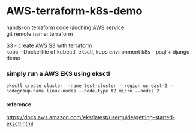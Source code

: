 # AWS-terraform-k8s-demo
hands-on terraform code lauching AWS service <br>
git remote name: terraform

S3 - create AWS S3 with terraform <br>
kops - Dockerfile of kubectl, eksctl, kops environment
k8s - psql + django demo

### simply run a AWS EKS using eksctl
    eksctl create cluster --name test-cluster --region us-east-2 --nodegroup-name linux-nodes --node-type t2.micro --nodes 2
  
#### reference
https://docs.aws.amazon.com/eks/latest/userguide/getting-started-eksctl.html

